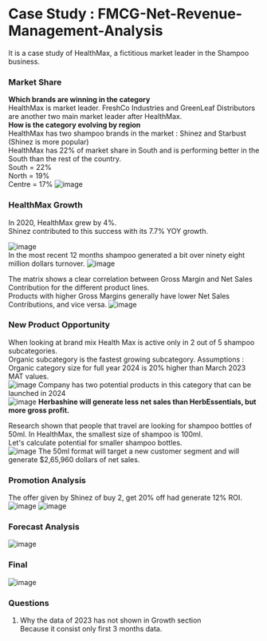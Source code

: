 # Case Study : FMCG-Net-Revenue-Management-Analysis
It is a case study of HealthMax, a fictitious market leader in the Shampoo business. 
### Market Share 
**Which brands are winning in the category**<br>
HealthMax is market leader. FreshCo Industries and GreenLeaf Distributors are another two main market leader after HealthMax.
<br>
**How is the category evolving by region** <br>
HealthMax has two shampoo brands in the market : Shinez and Starbust (Shinez is more popular)<br>
HealthMax has 22% of market share in South and is performing better in the South than the rest of the country.<br>
South = 22% <br>
North = 19% <br>
Centre = 17%
![image](https://github.com/user-attachments/assets/57877ab2-c37e-45e3-9fb5-9fb35fe10d46)
### HealthMax Growth
In 2020, HealthMax grew by 4%.<br> Shinez contributed to this success with its 7.7% YOY growth.

![image](https://github.com/user-attachments/assets/edcbe2db-8b44-4aba-a73a-89044d0b5912)
<br>
In the most recent 12 months shampoo generated a bit over ninety eight million dollars turnover.
![image](https://github.com/user-attachments/assets/4c8da611-2620-45be-b510-8f6690fd7b1b)

The matrix shows a clear correlation between Gross Margin and Net Sales Contribution for the different product lines.<br>
Products with higher Gross Margins generally have lower Net Sales Contributions, and vice versa.
![image](https://github.com/user-attachments/assets/7b6a35cc-53bc-42d7-896d-537c7006a58c)
### New Product Opportunity
When looking at brand mix Health Max is active only in 2 out of 5 shampoo subcategories.<br>
Organic subcategory is the fastest growing subcategory.
Assumptions : Organic category size for full year 2024 is 20% higher than March 2023 MAT values.<br>
![image](https://github.com/user-attachments/assets/20eec71a-a454-4dba-9d8c-a6112802ecde)
Company has two potential products in this category that can be launched in 2024<br>
![image](https://github.com/user-attachments/assets/adb12724-bd39-48bf-b176-dad336d90aa4)
**Herbashine will generate less net sales than HerbEssentials, but more gross profit.**

Research shown that people that travel are looking for shampoo bottles of 50ml. In HealthMax, the smallest size of shampoo is 100ml.<br>
Let's calculate potential for smaller shampoo bottles.<br>
![image](https://github.com/user-attachments/assets/b08db35f-f564-4777-bce0-e5f4d3b3e5e8)
The 50ml format will target a new customer segment and will generate $2,65,960 dollars of net sales.
### Promotion Analysis
The offer given by Shinez of buy 2, get 20% off had generate 12% ROI.
![image](https://github.com/user-attachments/assets/1688016a-b87d-4d81-85e8-1a45e11d6b05)
![image](https://github.com/user-attachments/assets/84c8e796-ee49-4293-a9da-0c3e9c0de165)
### Forecast Analysis
![image](https://github.com/user-attachments/assets/e64fe248-dce9-44fd-8645-24bd48e5df3c)
### Final
![image](https://github.com/user-attachments/assets/c7b72c1c-4691-4746-be2e-cb6d7c5d6644)








### Questions 
1. Why the data of 2023 has not shown in Growth section<br>
   Because it consist only first 3 months data.





